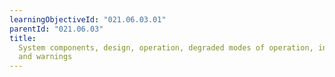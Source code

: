 ```yaml
---
learningObjectiveId: "021.06.03.01"
parentId: "021.06.03"
title:
  System components, design, operation, degraded modes of operation, indications
  and warnings
---
```

